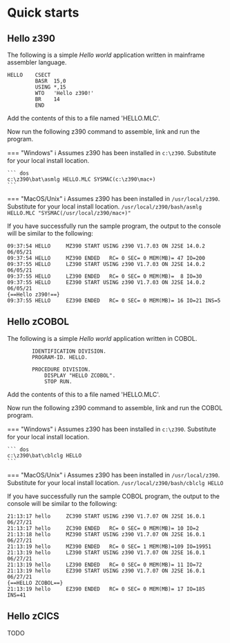 # Quick starts

## Hello z390

The following is a simple *Hello world* application written in mainframe 
assembler language.

``` hlasm
HELLO    CSECT
         BASR  15,0
         USING *,15
         WTO   'Hello z390!'
         BR    14
         END
```

Add the contents of this to a file named 'HELLO.MLC'.

Now run the following z390 command to assemble, link and run the program.

=== "Windows"
    :information_source: Assumes z390 has been installed in `c:\z390`. 
    Substitute for your local install location.

    ``` dos
    c:\z390\bat\asmlg HELLO.MLC SYSMAC(c:\z390\mac+)
    ```

=== "MacOS/Unix"
    :information_source: Assumes z390 has been installed in `/usr/local/z390`. 
    Substitute for your local install location.
    ```
    /usr/local/z390/bash/asmlg HELLO.MLC "SYSMAC(/usr/local/z390/mac+)"
    ```

If you have successfully run the sample program, the output to the console will 
be similar to the following:

``` text
09:37:54 HELLO     MZ390 START USING z390 V1.7.03 ON J2SE 14.0.2 06/05/21
09:37:54 HELLO     MZ390 ENDED   RC= 0 SEC= 0 MEM(MB)= 47 IO=200
09:37:55 HELLO     LZ390 START USING z390 V1.7.03 ON J2SE 14.0.2 06/05/21
09:37:55 HELLO     LZ390 ENDED   RC= 0 SEC= 0 MEM(MB)=  8 IO=30
09:37:55 HELLO     EZ390 START USING z390 V1.7.03 ON J2SE 14.0.2 06/05/21
{==Hello z390!==}
09:37:55 HELLO     EZ390 ENDED   RC= 0 SEC= 0 MEM(MB)= 16 IO=21 INS=5
```

## Hello zCOBOL

The following is a simple *Hello world* application written in COBOL.

``` cobol
        IDENTIFICATION DIVISION.
        PROGRAM-ID. HELLO.

        PROCEDURE DIVISION.
            DISPLAY "HELLO ZCOBOL".
            STOP RUN.
```

Add the contents of this to a file named 'HELLO.MLC'.

Now run the following z390 command to assemble, link and run the COBOL program.

=== "Windows"
    :information_source: Assumes z390 has been installed in `c:\z390`. 
    Substitute for your local install location.

    ``` dos
    c:\z390\bat\cblclg HELLO
    ```

=== "MacOS/Unix"
    :information_source: Assumes z390 has been installed in `/usr/local/z390`. 
    Substitute for your local install location.
    ```
    /usr/local/z390/bash/cblclg HELLO
    ```

If you have successfully run the sample COBOL program, the output to the console 
will be similar to the following:

``` text
21:13:17 hello     ZC390 START USING z390 V1.7.07 ON J2SE 16.0.1 06/27/21
21:13:17 hello     ZC390 ENDED   RC= 0 SEC= 0 MEM(MB)= 10 IO=2
21:13:18 hello     MZ390 START USING z390 V1.7.07 ON J2SE 16.0.1 06/27/21
21:13:19 hello     MZ390 ENDED   RC= 0 SEC= 1 MEM(MB)=109 IO=19951
21:13:19 hello     LZ390 START USING z390 V1.7.07 ON J2SE 16.0.1 06/27/21
21:13:19 hello     LZ390 ENDED   RC= 0 SEC= 0 MEM(MB)= 11 IO=72
21:13:19 hello     EZ390 START USING z390 V1.7.07 ON J2SE 16.0.1 06/27/21
{==HELLO ZCOBOL==}
21:13:19 hello     EZ390 ENDED   RC= 0 SEC= 0 MEM(MB)= 17 IO=185 INS=41
```
## Hello zCICS

TODO
